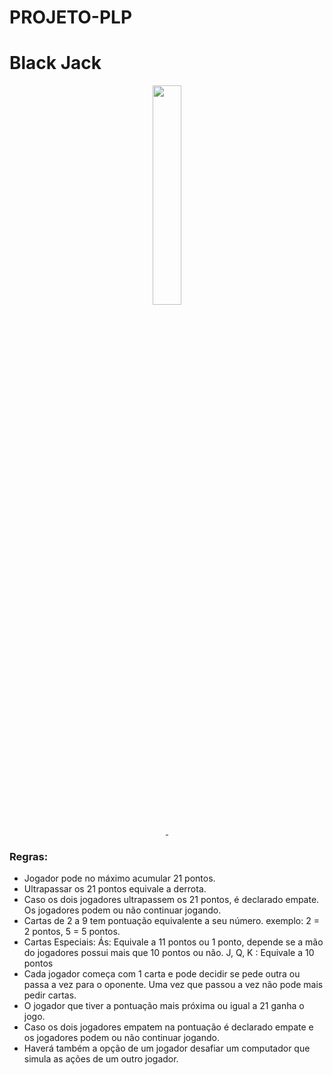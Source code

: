 # PROJETO-PLP

<h1>Black Jack</h1>
<p align="center"><img src="http://www.myiconfinder.com/uploads/iconsets/256-256-ff801969516ba3216d63e2ef3c29050c-blackjack.png" width=30%>
<div align="center">
  <!-- Stability -->
  <a href="https://github.com/HurleySA/projeto-PLP/tree/master/HASKELL">
    <img src="https://img.shields.io/badge/Haskell-64.5%25-blueviolet"
      alt="" />
  </a>
  </a>
  <!-- NPM version -->
  <a href="https://github.com/HurleySA/projeto-PLP/tree/master/BlackJack-Projeto">
    <img src="https://img.shields.io/badge/C%2B%2B-35.5%25-ff69b4"
      alt="" />
  </a>
</div>


### Regras:
- Jogador pode no máximo acumular 21 pontos.
- Ultrapassar os 21 pontos equivale a derrota.</li>
- Caso os dois jogadores ultrapassem os 21 pontos, é declarado empate. Os jogadores podem ou não continuar jogando.</li>
- Cartas de 2 a 9 tem pontuação equivalente a seu número. exemplo: 2 = 2 pontos, 5 = 5 pontos.</li>
- Cartas Especiais:
         Ás: Equivale a 11 pontos ou 1 ponto, depende se a mão do jogadores possui mais que 10 pontos ou não.
        J, Q, K : Equivale a 10 pontos</li>
- Cada jogador começa com 1 carta e pode decidir se pede outra ou passa a vez para o oponente. Uma vez que passou a vez não pode mais pedir cartas.</li>
- O jogador que tiver a pontuação mais próxima ou igual a 21 ganha o jogo.</li>
- Caso os dois jogadores empatem na pontuação é declarado empate e os jogadores podem ou não continuar jogando.</li>
- Haverá também a opção de um jogador desafiar um computador que simula as ações de um outro jogador.
